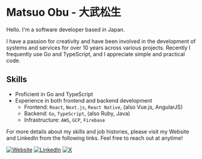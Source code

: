 # Matsuo Obu - 大武松生

Hello. I'm a software developer based in Japan.

I have a passion for creativity and have been involved in the development of systems and services for over 10 years across various projects. Recently I frequently use Go and TypeScript, and I appreciate simple and practical code.

## Skills

- Proficient in Go and TypeScript
- Experience in both frontend and backend development
  - Frontend: `React`, `Next.js`, `React Native`, (also Vue.js, AngularJS)
  - Backend: `Go`, `TypeScript`, (also Ruby, Java)
  - Infrastructure: `AWS`, `GCP`, `Firebase`

For more details about my skills and job histories, please visit my Website and LinkedIn from the following links.
Feel free to reach out at anytime!

[![Website](https://img.shields.io/badge/Website-mqtsuo02.dev-white)](https://mqtsuo02.dev/)
[![LinkedIn](https://img.shields.io/badge/@mqtsuo02-0077b5?logo=linkedin)](https://www.linkedin.com/in/mqtsuo02/)
[![X](https://img.shields.io/badge/@mqtsuo02-black?logo=x)](https://twitter.com/mqtsuo02)
